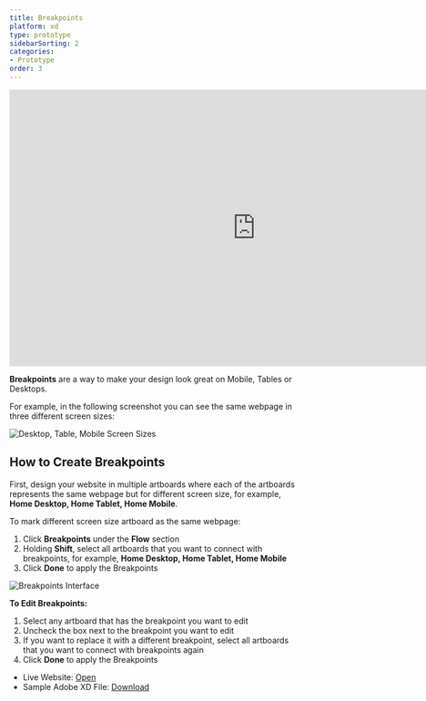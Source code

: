 ```yaml
---
title: Breakpoints
platform: xd
type: prototype
sidebarSorting: 2
categories: 
- Prototype
order: 3
---
```

<iframe width="864" height="486" src="https://www.youtube.com/embed/2MhS3cu2lgg" frameborder="0" allow="accelerometer; autoplay; encrypted-media; gyroscope; picture-in-picture" allowfullscreen></iframe>

**Breakpoints** are a way to make your design look great on Mobile, Tables or Desktops.

For example, in the following screenshot you can see the same webpage in three different screen sizes:

![Desktop, Table, Mobile Screen Sizes](https://p46.f4.n0.cdn.getcloudapp.com/items/bLue0DkO/Adobe%20XD%20cover.png?v=29aac13b7effc6098ba0c4a2e60c6170)

## How to Create Breakpoints

First, design your website in multiple artboards where each of the artboards represents the same webpage but for different screen size, for example, **Home Desktop, Home Tablet, Home Mobile**.


To mark different screen size artboard as the same webpage:

1. Click **Breakpoints** under the **Flow** section 
2. Holding **Shift**, select all artboards that you want to connect with breakpoints, for example, **Home Desktop, Home Tablet, Home Mobile**
3. Click **Done** to apply the Breakpoints

![Breakpoints Interface](https://p46.f4.n0.cdn.getcloudapp.com/items/Z4uLyl86/Create%20Breakpoints%402x.png?v=59c0600bd1eef4d7ac5cd6deb1580ef3)

**To Edit Breakpoints:**
1. Select any artboard that has the breakpoint you want to edit
2. Uncheck the box next to the breakpoint you want to edit
3. If you want to replace it with a different breakpoint, select all artboards that you want to connect with breakpoints again
4. Click **Done** to apply the Breakpoints

* Live Website: [Open](https://anima-xd-foodies.animaapp.io "Open Anima XD Prototype in the browser")
* Sample Adobe XD File: [Download]( https://anima-uploads.s3.amazonaws.com/projects/5e947f1e0d8ddf58dbc04d1d/files/anima-xd-prototype-foodies.xd "Download Sample File")
